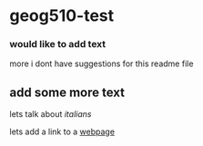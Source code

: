 # geog510-test

### would like to add text

more 
i dont have suggestions for this readme file

## **add some more text**

lets talk about _italians_

lets add a link to a [webpage](http://clisco.net) 